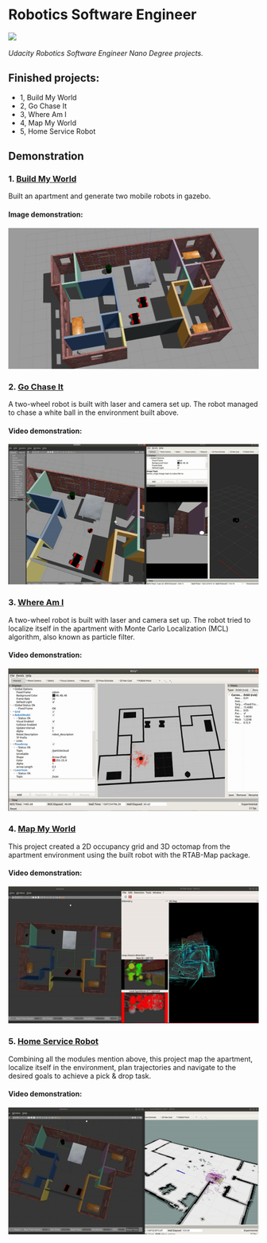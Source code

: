 # Robotics Software Engineer
[![](https://s3-us-west-1.amazonaws.com/udacity-robotics/Extra+Images/RoboND_flag.png)](http://www.udacity.com/robotics)

*Udacity Robotics Software Engineer Nano Degree projects.*

## Finished projects:
- 1, Build My World
- 2, Go Chase It
- 3, Where Am I
- 4, Map My World
- 5, Home Service Robot

## Demonstration


### 1. [Build My World](https://github.com/joeyzhong90595/Robotics-Software-Engineer-Projects/tree/master/P1-Build-My-World)
Built an apartment and generate two mobile robots in gazebo.

#### Image demonstration:
<p align="center">
  		<img src="./demonstration/P1.png"/>
</p>


### 2. [Go Chase It](https://github.com/joeyzhong90595/Robotics-Software-Engineer-Projects/tree/master/P2-Go-Chase-It)

A two-wheel robot is built with laser and camera set up. The robot managed to chase a white ball in the environment built above.

#### Video demonstration:

<p align="center">
    <a href="https://youtu.be/9KsvwoPLz4o">
  		<img src="./demonstration/P2.gif"/>
    </a>
</p>


### 3. [Where Am I](https://github.com/joeyzhong90595/Robotics-Software-Engineer-Projects/tree/master/P3-Where-Am-I)

A two-wheel robot is built with laser and camera set up. The robot tried to localize itself in the apartment with Monte Carlo Localization (MCL) algorithm, also known as particle filter.


#### Video demonstration:

<p align="center">
    <a href="https://youtu.be/xvVt7t_Lbuo">
  		<img src="./demonstration/P3.gif"/>
    </a>
</p>


### 4. [Map My World](https://github.com/joeyzhong90595/Robotics-Software-Engineer-Projects/tree/master/P4-Map-My-World)

This project created a 2D occupancy grid and 3D octomap from the apartment environment using the built robot with the RTAB-Map package.


#### Video demonstration:

<p align="center">
    <a href="https://youtu.be/keG8e46t3KI">
  		<img src="./demonstration/P4.gif"/>
    </a>
</p>


### 5. [Home Service Robot](https://github.com/joeyzhong90595/Robotics-Software-Engineer-Projects/tree/master/P5-Home-Service-Robot)

Combining all the modules mention above, this project map the apartment, localize itself in the environment, plan trajectories and navigate to the desired goals to achieve a pick & drop task.


#### Video demonstration:

<p align="center">
    <a href="https://youtu.be/-6iFxDoOUwM">
  		<img src="./demonstration/P5.gif"/>
    </a>
</p>

